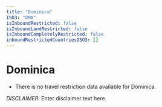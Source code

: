 ```yaml
---
title: "Dominica"
ISO3: "DMA"
isInboundRestricted: false
isInboundLandRestricted: false
isInboundCompletelyRestricted: false
inboundRestrictedCountriesISO3: []
---
```


# Dominica

* There is no travel restriction data available for Dominica.

*DISCLAIMER*: Enter disclaimer text here.
